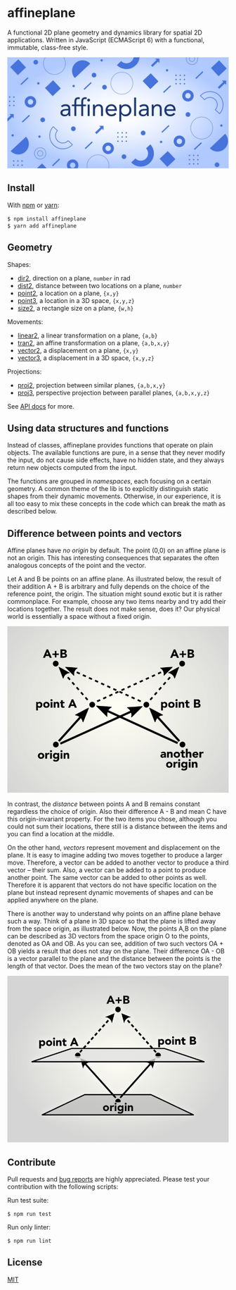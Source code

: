 # affineplane

A functional 2D plane geometry and dynamics library for spatial 2D applications. Written in JavaScript (ECMAScript 6) with a functional, immutable, class-free style.

![affineplane social banner](docs/affineplane-social-banner.jpg)

## Install

With [npm](https://www.npmjs.com/package/affineplane) or [yarn](https://yarnpkg.com/en/package/affineplane):

    $ npm install affineplane
    $ yarn add affineplane

## Geometry

Shapes:

- [dir2](docs/API.md#affineplanedir2), direction on a plane, `number` in rad
- [dist2](docs/API.md#affineplanedist2), distance between two locations on a plane, `number`
- [point2](docs/API.md#affineplanepoint2), a location on a plane, `{x,y}`
- [point3](docs/API.md#affineplanepoint3), a location in a 3D space, `{x,y,z}`
- [size2](docs/API.md#affineplanesize2), a rectangle size on a plane, `{w,h}`

Movements:

- [linear2](docs/API.md#affineplanelinear2), a linear transformation on a plane, `{a,b}`
- [tran2](docs/API.md#affineplanetran2), an affine transformation on a plane, `{a,b,x,y}`
- [vector2](docs/API.md#affineplanevector2), a displacement on a plane, `{x,y}`
- [vector3](docs/API.md#affineplanevector2), a displacement in a 3D space, `{x,y,z}`

Projections:

- [proj2](docs/API.md#affineplaneproj2), projection between similar planes, `{a,b,x,y}`
- [proj3](docs/API.md#affineplaneproj3), perspective projection between parallel planes, `{a,b,x,y,z}`

See [API docs](docs/API.md) for more.

## Using data structures and functions

Instead of classes, affineplane provides functions that operate on plain objects. The available functions are pure, in a sense that they never modify the input, do not cause side effects, have no hidden state, and they always return new objects computed from the input.

The functions are grouped in *namespaces*, each focusing on a certain geometry. A common theme of the lib is to explicitly distinguish static shapes from their dynamic movements. Otherwise, in our experience, it is all too easy to mix these concepts in the code which can break the math as described below.

## Difference between points and vectors

Affine planes have *no origin* by default. The point (0,0) on an affine plane is not an origin. This has interesting consequences that separates the often analogous concepts of the point and the vector.

Let A and B be points on an affine plane. As illustrated below, the result of their addition A + B is arbitrary and fully depends on the choice of the reference point, the origin. The situation might sound exotic but it is rather commonplace. For example, choose any two items nearby and try add their locations together. The result does not make sense, does it? Our physical world is essentially a space without a fixed origin.

![Different origins yield different vector sum](docs/origin-dependent-sum-2d.png)

In contrast, the *distance* between points A and B remains constant regardless the choice of origin. Also their difference A - B and mean C have this origin-invariant property. For the two items you chose, although you could not sum their locations, there still is a distance between the items and you can find a location at the middle.

On the other hand, *vectors* represent movement and displacement on the plane. It is easy to imagine adding two moves together to produce a larger move. Therefore, a vector can be added to another vector to produce a third vector – their sum. Also, a vector can be added to a point to produce another point. The same vector can be added to other points as well. Therefore it is apparent that vectors do not have specific location on the plane but instead represent dynamic movements of shapes and can be applied anywhere on the plane.

There is another way to understand why points on an affine plane behave such a way. Think of a plane in 3D space so that the plane is lifted away from the space origin, as illustrated below. Now, the points A,B on the plane can be described as 3D vectors from the space origin O to the points, denoted as OA and OB. As you can see, addition of two such vectors OA + OB yields a result that does not stay on the plane. Their difference OA - OB is a vector parallel to the plane and the distance between the points is the length of that vector. Does the mean of the two vectors stay on the plane?

![In 3D the vector sum does not stay on plane](docs/origin-dependent-sum-3d.jpg)

## Contribute

Pull requests and [bug reports](https://github.com/axelpale/affineplane/issues) are highly appreciated. Please test your contribution with the following scripts:

Run test suite:

    $ npm run test

Run only linter:

    $ npm run lint

## License

[MIT](LICENSE)
